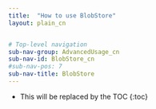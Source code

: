 ```yaml
---
title:  "How to use BlobStore"
layout: plain_cn


# Top-level navigation
sub-nav-group: AdvancedUsage_cn
sub-nav-id: BlobStore_cn
#sub-nav-pos: 7
sub-nav-title: BlobStore
---
```


* This will be replaced by the TOC
{:toc}
